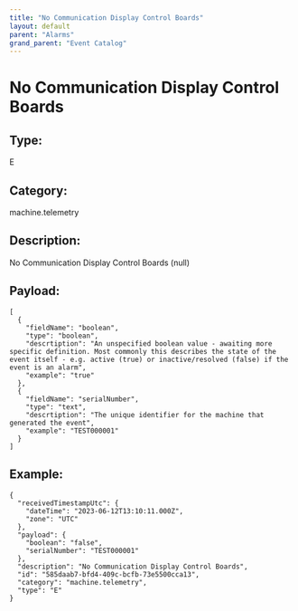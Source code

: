 ```yaml
---
title: "No Communication Display Control Boards"
layout: default
parent: "Alarms"
grand_parent: "Event Catalog"
---
```


# No Communication Display Control Boards

## Type:

E

## Category:

machine.telemetry

## Description: 

No Communication Display Control Boards (null)

## Payload:

```
[
  {
    "fieldName": "boolean",
    "type": "boolean",
    "descrtiption": "An unspecified boolean value - awaiting more specific definition. Most commonly this describes the state of the event itself - e.g. active (true) or inactive/resolved (false) if the event is an alarm",
    "example": "true"
  },
  {
    "fieldName": "serialNumber",
    "type": "text",
    "descrtiption": "The unique identifier for the machine that generated the event",
    "example": "TEST000001"
  }
]
```

## Example:

```
{
  "receivedTimestampUtc": {
    "dateTime": "2023-06-12T13:10:11.000Z",
    "zone": "UTC"
  },
  "payload": {
    "boolean": "false",
    "serialNumber": "TEST000001"
  },
  "description": "No Communication Display Control Boards",
  "id": "585daab7-bfd4-409c-bcfb-73e5500cca13",
  "category": "machine.telemetry",
  "type": "E"
}
```
